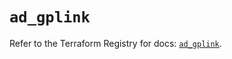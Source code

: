 # `ad_gplink`

Refer to the Terraform Registry for docs: [`ad_gplink`](https://registry.terraform.io/providers/hashicorp/ad/0.4.4/docs/resources/gplink).
